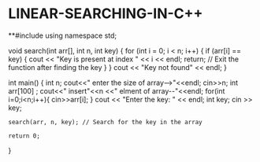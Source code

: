 # LINEAR-SEARCHING-IN-C++
**#include <iostream>
using namespace std;

void search(int arr[], int n, int key) {
    for (int i = 0; i < n; i++) {
        if (arr[i] == key) {
            cout << "Key is present at index " << i << endl;
            return; // Exit the function after finding the key
        }
    }
    cout << "Key not found" << endl;
}

int main() {
    int n;
    cout<<" enter the size of array-->"<<endl;
    cin>>n;
    int arr[100] ;
    cout<<" insert"<<n <<" elment of array--"<<endl;
    for(int i=0;i<n;i++){
        cin>>arr[i];
    }
    cout << "Enter the key: " << endl;
    int key;
    cin >> key;
    
    search(arr, n, key); // Search for the key in the array

    return 0;
}

